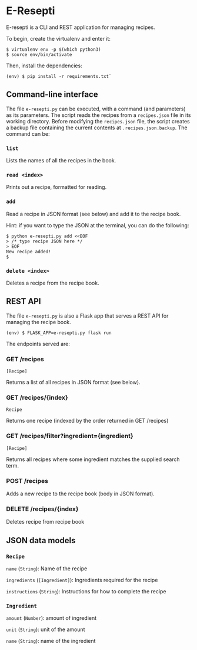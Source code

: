 # E-Resepti

E-resepti is a CLI and REST application for managing recipes.

To begin, create the virtualenv and enter it:

```
$ virtualenv env -p $(which python3)
$ source env/bin/activate
```

Then, install the dependencies:

```
(env) $ pip install -r requirements.txt`
```

## Command-line interface

The file `e-resepti.py` can be executed, with a command (and parameters) as its parameters. The script reads the recipes from a `recipes.json` file in its working directory. Before modifying the `recipes.json` file, the script creates a backup file containing the current contents at `.recipes.json.backup`. The command can be:

### `list`

Lists the names of all the recipes in the book.

### `read <index>`

Prints out a recipe, formatted for reading.

### `add`

Read a recipe in JSON format (see below) and add it to the recipe book.

Hint: if you want to type the JSON at the terminal, you can do the following:

```
$ python e-resepti.py add <<EOF
> /* type recipe JSON here */
> EOF
New recipe added!
$
```

### `delete <index>`

Deletes a recipe from the recipe book.

## REST API

The file `e-resepti.py` is also a Flask app that serves a REST API for managing the recipe book.

```
(env) $ FLASK_APP=e-resepti.py flask run
```

The endpoints served are:

### GET /recipes

`[Recipe]`

Returns a list of all recipes in JSON format (see below).

### GET /recipes/{index}

`Recipe`

Returns one recipe (indexed by the order returned in GET /recipes)

### GET /recipes/filter?ingredient={ingredient}

`[Recipe]`

Returns all recipes where some ingredient matches the supplied search term.

### POST /recipes

Adds a new recipe to the recipe book (body in JSON format).

### DELETE /recipes/{index}

Deletes recipe from recipe book

## JSON data models

### `Recipe`

`name` (`String`): Name of the recipe

`ingredients` (`[Ingredient]`): Ingredients required for the recipe

`instructions` (`String`): Instructions for how to complete the recipe

### `Ingredient`

`amount` (`Number`): amount of ingredient

`unit` (`String`): unit of the amount

`name` (`String`): name of the ingredient
